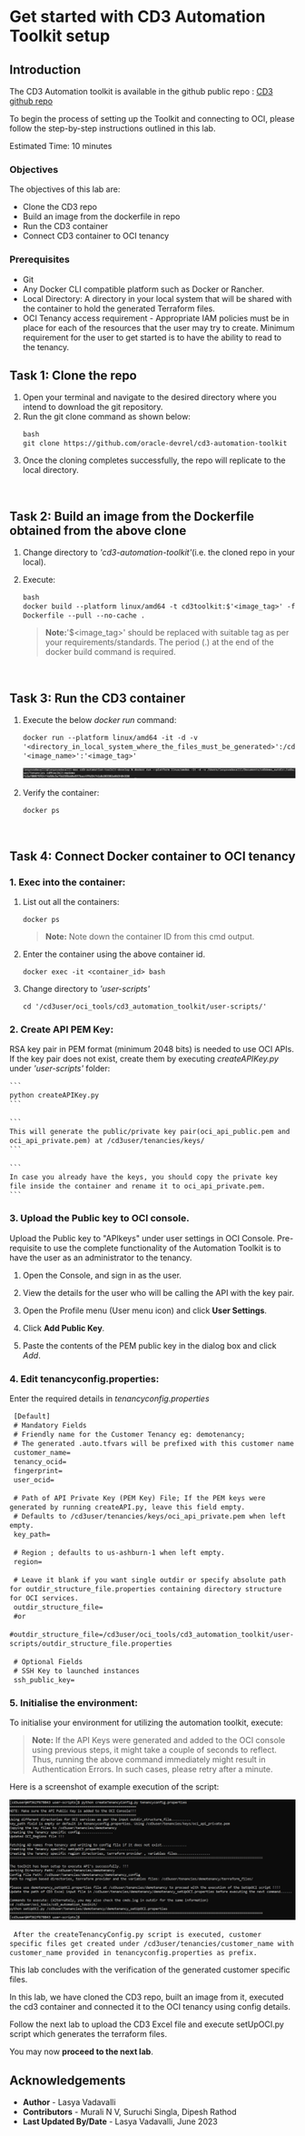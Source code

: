 # Get started with CD3 Automation Toolkit setup

## **Introduction**

The CD3 Automation toolkit is available in the github public repo : [CD3 github repo](https://github.com/oracle-devrel/cd3-automation-toolkit)  


To begin the process of setting up the Toolkit and connecting to OCI, please follow the step-by-step instructions outlined in this lab.

Estimated Time: 10 minutes

### Objectives

The objectives of this lab are:

- Clone the CD3 repo
- Build an image from the dockerfile in repo
- Run the CD3 container
- Connect CD3 container to OCI tenancy

### Prerequisites

- Git 
- Any Docker CLI compatible platform such as Docker or Rancher.
- Local Directory: A directory in your local system that will be shared with the container to hold the generated Terraform files.
- OCI Tenancy access requirement - Appropriate IAM policies must be in place for each of the resources that the user may try to create. Minimum requirement for the user to get started is to have the ability to read to the tenancy.
 
## Task 1: Clone the repo

1. Open your terminal and navigate to the desired directory where you intend to download the git repository.
1. Run the git clone command as shown below:
    ```
    bash
    git clone https://github.com/oracle-devrel/cd3-automation-toolkit
    ```
1. Once the cloning completes successfully, the repo will replicate to the local directory.

<br>

## Task 2: Build an image from the Dockerfile obtained from the above clone

1. Change directory to *'cd3-automation-toolkit'*(i.e. the cloned repo in your local).

1. Execute:
    ```
    bash 
    docker build --platform linux/amd64 -t cd3toolkit:$'<image_tag>' -f Dockerfile --pull --no-cache . 
    ```
    
    >**Note:**'$<image_tag>' should be replaced with suitable tag as per your requirements/standards. The period (.) at the end of the docker build command is required.

<br>

## Task 3: Run the CD3 container

1. Execute the below *docker run* command:

    ```
    docker run --platform linux/amd64 -it -d -v '<directory_in_local_system_where_the_files_must_be_generated>':/cd3user/tenancies '<image_name>':'<image_tag>'
    ```
    ![docker_run](./images/docker_run.png "docker run command example")

1. Verify the container:
    ```
    docker ps
    ```
<br>

## Task 4: Connect Docker container to OCI tenancy

### 1. **Exec into the container:**
 
1. List out all the containers:

    ```
    docker ps
    ```
    >**Note:** Note down the container ID from this cmd output.

1. Enter the container using the above container id.

    ```
    docker exec -it <container_id> bash
    ```
1. Change directory to *'user-scripts'*

    ```
    cd '/cd3user/oci_tools/cd3_automation_toolkit/user-scripts/'
    ```
### 2. **Create API PEM Key:**

RSA key pair in PEM format (minimum 2048 bits) is needed to use OCI APIs. If the key pair does not exist, create them by executing *createAPIKey.py* under *'user-scripts'* folder:

    ``` 
    python createAPIKey.py 
    ```

    ```
    This will generate the public/private key pair(oci_api_public.pem and oci_api_private.pem) at /cd3user/tenancies/keys/
    ```

    ```
    In case you already have the keys, you should copy the private key file inside the container and rename it to oci_api_private.pem.
    ```

### 3. **Upload the Public key to OCI console.**

Upload the Public key to "APIkeys" under user settings in OCI Console. Pre-requisite to use the complete functionality of the Automation Toolkit is to have the user as an administrator to the tenancy.

   1. Open the Console, and sign in as the user.
   1. View the details for the user who will be calling the API with the key pair.

   1. Open the Profile menu (User menu icon) and click **User Settings**.

   1. Click **Add Public Key**.
   1. Paste the contents of the PEM public key in the dialog box and click *Add*.

### 4. **Edit tenancyconfig.properties:**

Enter the required details in *tenancyconfig.properties*

   ```
    [Default]
    # Mandatory Fields
    # Friendly name for the Customer Tenancy eg: demotenancy;
    # The generated .auto.tfvars will be prefixed with this customer name
    customer_name=
    tenancy_ocid=
    fingerprint=
    user_ocid=

    # Path of API Private Key (PEM Key) File; If the PEM keys were generated by running createAPI.py, leave this field empty.
    # Defaults to /cd3user/tenancies/keys/oci_api_private.pem when left empty.
    key_path=

    # Region ; defaults to us-ashburn-1 when left empty.
    region=

    # Leave it blank if you want single outdir or specify absolute path for outdir_structure_file.properties containing directory structure for OCI services.
    outdir_structure_file=
    #or
    #outdir_structure_file=/cd3user/oci_tools/cd3_automation_toolkit/user-scripts/outdir_structure_file.properties

    # Optional Fields
    # SSH Key to launched instances
    ssh_public_key=
   ```
       
### 5. **Initialise the environment:**

To initialise your environment for utilizing the automation toolkit, execute:
     
   >**Note:**
    If the API Keys were generated and added to the OCI console using previous steps, it might take a couple of seconds to reflect.
Thus, running the above command immediately might result in Authentication Errors. In such cases, please retry after a minute.
 
Here is a screenshot of example execution of the script:
    
   ![tenancyconfig](./images/tenancyconfig.png "tenancy config execution example")
 
   ```
    After the createTenancyConfig.py script is executed, customer specific files get created under /cd3user/tenancies/customer_name with customer_name provided in tenancyconfig.properties as prefix.
   ```

This lab concludes with the verification of the generated customer specific files.

In this lab, we have cloned the CD3 repo, built an image from it, executed the cd3 container and connected it to the OCI tenancy using config details.

Follow the next lab to upload the CD3 Excel file and execute setUpOCI.py script which generates the terraform files. 

You may now __proceed to the next lab__.

## Acknowledgements

- __Author__ - Lasya Vadavalli
- __Contributors__ - Murali N V, Suruchi Singla, Dipesh Rathod
- __Last Updated By/Date__ - Lasya Vadavalli, June 2023
